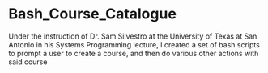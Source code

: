 # Bash_Course_Catalogue

Under the instruction of Dr. Sam Silvestro at the University of Texas at San Antonio in his Systems Programming lecture, I created a set of bash scripts to prompt a user to create a course, and then do various other actions with said course
